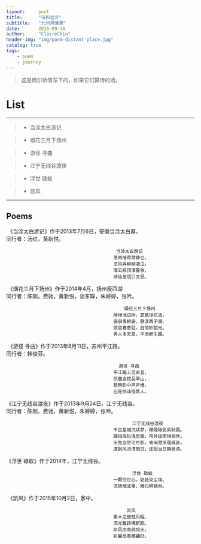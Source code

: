 ```yaml
---
layout:     post
title:      "诗和远方"
subtitle:   "九州风情录"
date:       2016-09-30
author:     "ClaireChin"
header-img: "img/poem-distant-place.jpg"
catalog: true
tags:
    - poem
    - journey
---
```

>这是偶尔矫情写下的，如果它们算诗的话。

# List

------

> * 当涂太白游记

> * 烟花三月下扬州

> * 游径 寻曲

> * 江宁无线谷渡夜

> * 浮世 碌蚁

> * 凯风

------


## Poems
  《当涂太白游记》作于2013年7月6日，安徽当涂太白墓。
  <br>同行者：汤红，黄新悦。
                                             
                                             当涂太白游记                                   
                                            落雨摧荷荷峥立，
                                            恣风弄柳柳凄泣。
                                            薄云掠顶濛雾依，
                                            诗仙圣境引文思。
       
       
  《烟花三月下扬州》作于2014年4月，扬州瘦西湖
  <br>同行者：陈刚，费驰，黄新悦，谈东晖，朱婷婷，张吟。
  
                                                烟花三月下扬州
                                            绰绰池边树，萋莫琼花洁，
                                            袅袅曳柳姿，静漾西子湖。
                                            欲留春意驻，且惜妙韶光。
                                            弄人多无意，平添新生趣。
                                         
                                         
  《游径 寻曲》作于2013年8月11日，苏州平江路。
  <br>同行者：韩俊芬。
  
                                              游径 寻曲                                     
                                            平江路上觅古音，
                                            伏羲会馆品翠山，
                                            琵琶韵中声声慢，
                                            应是怜请惜景人。
                                             
 
  《江宁无线谷渡夜》作于2013年9月24日，江宁无线谷。
  <br>同行者：陈刚，费驰，黄新悦，朱婷婷，张吟。
 
                                                   江宁无线谷渡夜                                      
                                            千古皇城沉续梦，秣陵碌影染秋霜。
                                            肆指挥执浅觉疲，帘外谧雨悄相伴。
                                            天兔岂甘沦月影，粤闽港浙逞威姿。
                                            逮到风消清朗日，还拾当日期景请。


  《浮世 碌蚁》作于2014年，江宁无线谷。
  
                                                   浮世 碌蚁
                                            一颗俗世心，处处染尘埃。
                                            流转烟波里，难归明镜台。
                                            
                                    
  《凯风》作于2015年10月2日，家中。
    
                                                 凯风                                       
                                            累木之庭枕风眠，
                                            流光舞跃拂新颜。
                                            凯风由南鹧鸪天，
                                            彩翼扇黍穗翩跹。
    
    
